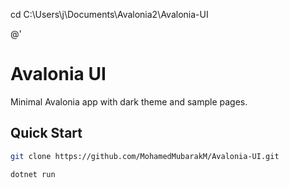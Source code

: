 cd C:\Users\j\Documents\Avalonia2\Avalonia-UI

@'
# Avalonia UI

Minimal Avalonia app with dark theme and sample pages.

## Quick Start
```bash
git clone https://github.com/MohamedMubarakM/Avalonia-UI.git

dotnet run
